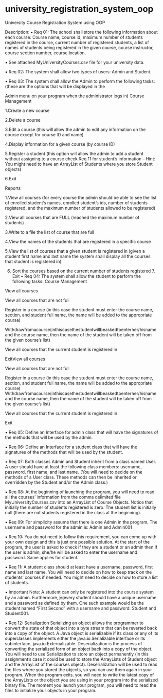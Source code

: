 # university_registration_system_oop
University Course Registration System using OOP

Description:
▪ Req 01: The school shall store the following information about each course:
Course name, course id, maximum number of students registered in the course, current number of registered students, a list of names of students being registered in the given course, course instructor, course section number, course location.

▪ See attached MyUniversityCourses.csv file for your university data.

▪ Req 02: The system shall allow two types of users: Admin and Student.

▪ Req 03: The system shall allow the Admin to perform the following tasks: (these are the options that will be displayed in the 

Admin menu on your program when the administrator logs in)
Course Management

1.Create a new course

2.Delete a course

3.Edit a course (this will allow the admin to edit any information on the course except for course ID and name)

4.Display information for a given course (by course ID)

5.Register a student (this option will allow the admin to add a student without assigning to a course check Req 11 for student’s 
information – Hint: You might need to have an ArrayList of Students where you store Student objects)

6.Exit

Reports

1.View all courses (for every course the admin should be able to see the list of enrolled student’s names, enrolled student’s ids, number of students registered, and the maximum number of students allowed to be registered)

2.View all courses that are FULL (reached the maximum number of students)

3.Write to a file the list of course that are full

4.View the names of the students that are registered in a specific course

5.View the list of courses that a given student is registered in (given a student first name and last name the system shall 
display all the courses that student is registered in)


6. Sort the courses based on the current number of students registered 7. Exit
▪ Req 04: The system shall allow the student to perform the following tasks: Course Management

View all courses

View all courses that are not full

Register in a course (in this case the student must enter the course name, section, and student full name, the name will be added to the appropriate course)

Withdrawfromacourse(inthiscasethestudentwillbeaskedtoenterher/hisnameand the course name, then the name of the student will be taken off from the given course’s list) 

View all courses that the current student is registered in

ExitView all courses

View all courses that are not full

Register in a course (in this case the student must enter the course name, section, and student full name, the name will be added to the appropriate course) Withdrawfromacourse(inthiscasethestudentwillbeaskedtoenterher/hisnameand the course name, then the name of the student will be taken off from the given course’s list) 

View all courses that the current student is registered in

Exit

▪ Req 05: Define an Interface for admin class that will have the signatures of the methods that will be
used by the admin.

▪ Req 06: Define an Interface for a student class that will have the signatures of the methods that will be used by the student.

▪ Req 07: Both classes Admin and Student inherit from a class named User.
A user should have at least the following class members: username, password, first name, and last name. (You will need to decide on the methods of a User class. These methods can then be inherited or overridden by the Student and/or the Admin class.)

▪ Req 08: At the beginning of launching the program, you will need to read all the courses’ information from the comma delimited file MyUniversityCourses.csv into an ArrayList of Course Objects. Notice that initially the number of students registered is zero.
The student list is initially null (there are not students registered in the class at the beginning).

▪ Req 09: For simplicity assume that there is one Admin in the program. The username and password for the admin is: Admin and Admin001

▪ Req 10: You do not need to follow this requirement, you can come up with your own design and this is just one possible solution. At the start of the program, the user is asked to check if they are a student or an admin then if the user is admin, she/he will be asked to enter the username and password. Same applies for student.

▪ Req 11: A student class should at least have a username, password, first name and last name.
You will need to decide on how to keep track on the students’ courses if needed. You might need to decide on how to store a list of students.

▪ Important Note: A student can only be registered into the course system by an admin. Furthermore,
￼every student should have a unique username and a password as defined by them. One such example would be the student named “First Second” with a username and password: Student and Student001.

▪ Req 12: Serialization
Serializing an object allows the programmer to convert the state of that object into a byte stream
that can be reverted back into a copy of the object. A Java object is serializable if its class or any of its superclasses implements either the java.io.Serializable interface or its subinterface, java.io.Externalizable. Deserialization is the process of converting the serialized form of an object back into a copy of the object. You will need to use Serialization to store an object permanently (in this assignment’s case it could be used to store the ArrayLists of Student object and the ArrayList of the courses object). Deserialization will be used to read the files where you stored the objects, so you can use them again in your program. When the program exits, you will need to write the latest copy of the ArrayLists or the object you are using in your program into the serialized binary file. The moment you launch your program, you will need to read the files to initialize your objects in your program.
